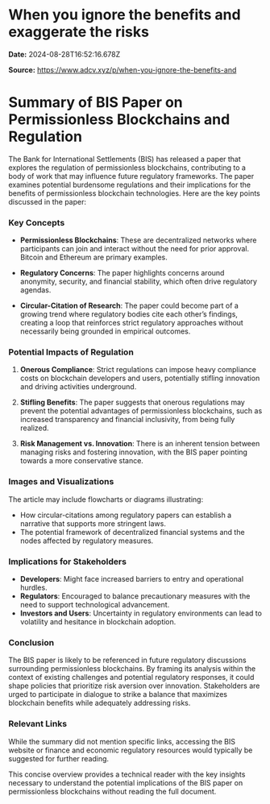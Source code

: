 # When you ignore the benefits and exaggerate the risks

**Date:** 2024-08-28T16:52:16.678Z

**Source:** https://www.adcv.xyz/p/when-you-ignore-the-benefits-and

# Summary of BIS Paper on Permissionless Blockchains and Regulation

The Bank for International Settlements (BIS) has released a paper that explores the regulation of permissionless blockchains, contributing to a body of work that may influence future regulatory frameworks. The paper examines potential burdensome regulations and their implications for the benefits of permissionless blockchain technologies. Here are the key points discussed in the paper:

### Key Concepts

- **Permissionless Blockchains**: These are decentralized networks where participants can join and interact without the need for prior approval. Bitcoin and Ethereum are primary examples.
  
- **Regulatory Concerns**: The paper highlights concerns around anonymity, security, and financial stability, which often drive regulatory agendas. 

- **Circular-Citation of Research**: The paper could become part of a growing trend where regulatory bodies cite each other’s findings, creating a loop that reinforces strict regulatory approaches without necessarily being grounded in empirical outcomes.

### Potential Impacts of Regulation

1. **Onerous Compliance**: Strict regulations can impose heavy compliance costs on blockchain developers and users, potentially stifling innovation and driving activities underground.

2. **Stifling Benefits**: The paper suggests that onerous regulations may prevent the potential advantages of permissionless blockchains, such as increased transparency and financial inclusivity, from being fully realized.

3. **Risk Management vs. Innovation**: There is an inherent tension between managing risks and fostering innovation, with the BIS paper pointing towards a more conservative stance.

### Images and Visualizations

The article may include flowcharts or diagrams illustrating:
- How circular-citations among regulatory papers can establish a narrative that supports more stringent laws.
- The potential framework of decentralized financial systems and the nodes affected by regulatory measures.

### Implications for Stakeholders

- **Developers**: Might face increased barriers to entry and operational hurdles.
- **Regulators**: Encouraged to balance precautionary measures with the need to support technological advancement.
- **Investors and Users**: Uncertainty in regulatory environments can lead to volatility and hesitance in blockchain adoption.

### Conclusion

The BIS paper is likely to be referenced in future regulatory discussions surrounding permissionless blockchains. By framing its analysis within the context of existing challenges and potential regulatory responses, it could shape policies that prioritize risk aversion over innovation. Stakeholders are urged to participate in dialogue to strike a balance that maximizes blockchain benefits while adequately addressing risks.

### Relevant Links

While the summary did not mention specific links, accessing the BIS website or finance and economic regulatory resources would typically be suggested for further reading. 

This concise overview provides a technical reader with the key insights necessary to understand the potential implications of the BIS paper on permissionless blockchains without reading the full document.